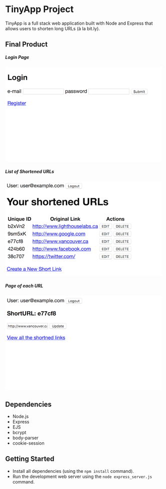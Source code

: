 # TinyApp Project

TinyApp is a full stack web application built with Node and Express that allows users to shorten long URLs (à la bit.ly).

## Final Product
##### Login Page
!["Login page"](https://github.com/icwangtw/tinyapp/blob/master/docs/login.png)
##### List of Shortened URLs
!["URL index"](https://github.com/icwangtw/tinyapp/blob/master/docs/url_index.png)
##### Page of each URL
!["Page for indiviual URL"](https://github.com/icwangtw/tinyapp/blob/master/docs/url.png)

## Dependencies

- Node.js
- Express
- EJS
- bcrypt
- body-parser
- cookie-session

## Getting Started

- Install all dependencies (using the `npm install` command).
- Run the development web server using the `node express_server.js` command.
